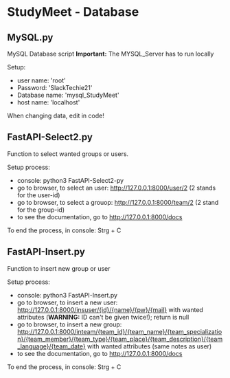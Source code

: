 # StudyMeet - Database

## MySQL.py
MySQL Database script
**Important:** The MYSQL_Server has to run locally

Setup:
- user name: 'root'
- Password: 'SlackTechie21'
- Database name: 'mysql_StudyMeet'
- host name: 'localhost'

When changing data, edit in code!

## FastAPI-Select2.py
Function to select wanted groups or users.

Setup process:
- console: python3 FastAPI-Select2-py
- go to browser, to select an user: http://127.0.0.1:8000/user/2 (2 stands for the user-id)
- go to browser, to select a grouop: http://127.0.0.1:8000/team/2 (2 stand for the group-id)
- to see the documentation, go to http://127.0.0.1:8000/docs

To end the process, in console: Strg + C

## FastAPI-Insert.py
Function to insert new group or user

Setup process:
- console: python3 FastAPI-Insert.py
- go to browser, to insert a new user: http://127.0.0.1:8000/insuser/{id}/{name}/{pw}/{mail} with wanted attributes (**WARNING:** ID can't be given twice!); return is null
- go to browser, to insert a new group: http://127.0.0.1:8000/inteam/{team_id}/{team_name}/{team_specialization}/{team_member}/{team_type}/{team_place}/{team_description}/{team_language}/{team_date} with wanted attributes (same notes as user)
- to see the documentation, go to http://127.0.0.1:8000/docs

To end the process, in console: Strg + C

